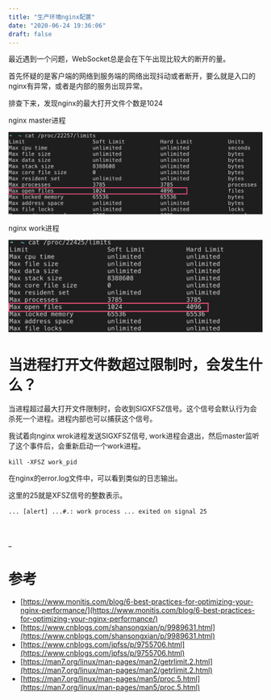 ```yaml
---
title: "生产环境nginx配置"
date: "2020-06-24 19:36:06"
draft: false
---
```

最近遇到一个问题，WebSocket总是会在下午出现比较大的断开的量。

首先怀疑的是客户端的网络到服务端的网络出现抖动或者断开，要么就是入口的nginx有异常，或者是内部的服务出现异常。

排查下来，发现nginx的最大打开文件个数是1024

nginx master进程<br />

![](2022-10-29-20-32-06.png)

nginx work进程<br />

![](2022-10-29-20-32-16.png)

# 当进程打开文件数超过限制时，会发生什么？

当进程超过最大打开文件限制时，会收到SIGXFSZ信号。这个信号会默认行为会杀死一个进程。进程内部也可以捕获这个信号。

我试着向nginx wrok进程发送SIGXFSZ信号, work进程会退出，然后master监听了这个事件后，会重新启动一个work进程。

```
kill -XFSZ work_pid
```

在nginx的error.log文件中，可以看到类似的日志输出。

这里的25就是XFSZ信号的整数表示。
```
... [alert] ...#.: work process ... exited on signal 25 
```
_<br />_<br />_




# 参考

- [https://www.monitis.com/blog/6-best-practices-for-optimizing-your-nginx-performance/](https://www.monitis.com/blog/6-best-practices-for-optimizing-your-nginx-performance/)
- [https://www.cnblogs.com/shansongxian/p/9989631.html](https://www.cnblogs.com/shansongxian/p/9989631.html)
- [https://www.cnblogs.com/jpfss/p/9755706.html](https://www.cnblogs.com/jpfss/p/9755706.html)
- [https://man7.org/linux/man-pages/man2/getrlimit.2.html](https://man7.org/linux/man-pages/man2/getrlimit.2.html)
- [https://man7.org/linux/man-pages/man5/proc.5.html](https://man7.org/linux/man-pages/man5/proc.5.html)

